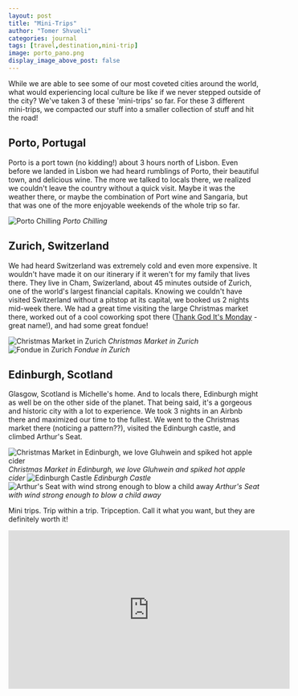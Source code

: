 ```yaml
---
layout: post
title: "Mini-Trips"
author: "Tomer Shvueli"
categories: journal
tags: [travel,destination,mini-trip]
image: porto_pano.png
display_image_above_post: false
---
```


While we are able to see some of our most coveted cities around the world, what would experiencing local culture be like if we never stepped outside of the city? We've taken 3 of these 'mini-trips' so far. For these 3 different mini-trips, we compacted our stuff into a smaller collection of stuff and hit the road! 

## Porto, Portugal

Porto is a port town (no kidding!) about 3 hours north of Lisbon. Even before we landed in Lisbon we had heard rumblings of Porto, their beautiful town, and delicious wine. The more we talked to locals there, we realized we couldn't leave the country without a quick visit. Maybe it was the weather there, or maybe the combination of Port wine and Sangaria, but that was one of the more enjoyable weekends of the whole trip so far. 

![Porto Chilling](/assets/img/porto_pano.png "Porto Chilling")
*Porto Chilling*

## Zurich, Switzerland

We had heard Switzerland was extremely cold and even more expensive. It wouldn't have made it on our itinerary if it weren't for my family that lives there. They live in Cham, Swizerland, about 45 minutes outside of Zurich, one of the world's largest financial capitals. Knowing we couldn't have visited Switzerland without a pitstop at its capital, we booked us 2 nights mid-week there. We had a great time visiting the large Christmas market there, worked out of a cool coworking spot there ([Thank God It's Monday](https://www.coworker.com/switzerland/zurich/tgim-thank-god-its-monday-zurich) - great name!), and had some great fondue! 

![Christmas Market in Zurich](/assets/img/zurich_christmas_market.png "Christmas Market in Zurich")
*Christmas Market in Zurich*
![Fondue in Zurich](/assets/img/zurich_fondue.png "Fondue in Zurich")
*Fondue in Zurich*

## Edinburgh, Scotland

Glasgow, Scotland is Michelle's home. And to locals there, Edinburgh might as well be on the other side of the planet. That being said, it's a gorgeous and historic city with a lot to experience. We took 3 nights in an Airbnb there and maximized our time to the fullest. We went to the Christmas market there (noticing a pattern??), visited the Edinburgh castle, and climbed Arthur's Seat. 

![Christmas Market in Edinburgh, we love Gluhwein and spiked hot apple cider](/assets/img/edinburgh_christmas_market.png "Christmas Market in Edinburgh, we love Gluhwein and spiked hot apple cider")
*Christmas Market in Edinburgh, we love Gluhwein and spiked hot apple cider*
![Edinburgh Castle](/assets/img/edinburgh_castle.png "Edinburgh Castle")
*Edinburgh Castle*
![Arthur's Seat with wind strong enough to blow a child away](/assets/img/edinburgh_arthurs_seat.png "Arthur's Seat with wind strong enough to blow a child away")
*Arthur's Seat with wind strong enough to blow a child away*

Mini trips. Trip within a trip. Tripception. Call it what you want, but they are definitely worth it! 

<iframe width="560" height="315" src="https://www.youtube.com/embed/MvgN5gCuLac" frameborder="0" allow="accelerometer; autoplay; encrypted-media; gyroscope; picture-in-picture" allowfullscreen></iframe>
